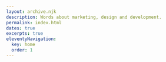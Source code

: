 ```yaml
---
layout: archive.njk
description: Words about marketing, design and development.
permalink: index.html
dates: true
excerpts: true
eleventyNavigation:
  key: home
  order: 1
---
```

